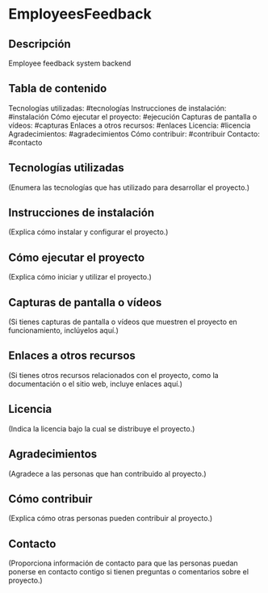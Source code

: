 # EmployeesFeedback

## Descripción

Employee feedback system backend

## Tabla de contenido

Tecnologías utilizadas: #tecnologías
Instrucciones de instalación: #instalación
Cómo ejecutar el proyecto: #ejecución
Capturas de pantalla o vídeos: #capturas
Enlaces a otros recursos: #enlaces
Licencia: #licencia
Agradecimientos: #agradecimientos
Cómo contribuir: #contribuir
Contacto: #contacto

## Tecnologías utilizadas

(Enumera las tecnologías que has utilizado para desarrollar el proyecto.)

## Instrucciones de instalación

(Explica cómo instalar y configurar el proyecto.)

## Cómo ejecutar el proyecto

(Explica cómo iniciar y utilizar el proyecto.)

## Capturas de pantalla o vídeos

(Si tienes capturas de pantalla o vídeos que muestren el proyecto en funcionamiento, inclúyelos aquí.)

## Enlaces a otros recursos

(Si tienes otros recursos relacionados con el proyecto, como la documentación o el sitio web, incluye enlaces aquí.)

## Licencia

(Indica la licencia bajo la cual se distribuye el proyecto.)

## Agradecimientos

(Agradece a las personas que han contribuido al proyecto.)

## Cómo contribuir

(Explica cómo otras personas pueden contribuir al proyecto.)

## Contacto

(Proporciona información de contacto para que las personas puedan ponerse en contacto contigo si tienen preguntas o comentarios sobre el proyecto.)
